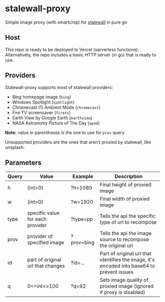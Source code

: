 # stalewall-proxy
Simple image proxy (with smartcrop) for [stalewall](https://github.com/spacefall/stalewall-api) in pure go 

## Host
This repo is ready to be deployed to Vercel (serverless functions).  
Alternatively, the repo includes a basic HTTP server (in go) that is ready to use.

## Providers
Stalewall-proxy supports most of stalewall providers:
- Bing homepage image (`bing`)
- Windows Spotlight (`spotlight`)
- Chromecast (1) Ambient Mode (`chromecast`)
- Fire TV screensaver (`firetv`)
- Earth View by Google Earth (`earthview`)
- NASA Astronomy Picture of The Day (`apod`)

**Note:** value in parentheses is the one to use for `prov` query

Unsupported providers are the ones that aren't proxied by stalewall, like unsplash.

## Parameters
| Query | Value                             | Example    | Description                                                                                |
|-------|-----------------------------------|------------|--------------------------------------------------------------------------------------------|
| h     | (int>0)                           | ?h=1080    | Final height of proxied image                                                              |
| w     | (int>0)                           | ?w=1920    | Final width of proxied image                                                               |
| type  | specific value for each provider  | ?type=pp   | Tells the api the specific type of url to recompose                                        |
| prov  | provider of specified image       | ?prov=bing | Tells the api the image source to recompose the original url                               |
| id    | part of original url that changes | ?id=...    | Part of original url that identifies the image, it's encoded into base64 to prevent issues |
| q     | 0<=int<=100                       | ?q=92      | Sets image quality of proxied image (ignored if proxy is disabled)                         |
